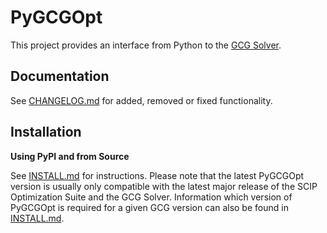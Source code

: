 PyGCGOpt
=========

This project provides an interface from Python to the [GCG Solver](https://gcg.or.rwth-aachen.de/).

Documentation
-------------

See [CHANGELOG.md](CHANGELOG.md) for added, removed or fixed functionality.

Installation
------------

**Using PyPI and from Source**

See [INSTALL.md](INSTALL.md) for instructions.
Please note that the latest PyGCGOpt version is usually only compatible with the latest major release of the SCIP Optimization Suite and the GCG Solver.
Information which version of PyGCGOpt is required for a given GCG version can also be found in [INSTALL.md](INSTALL.md).

